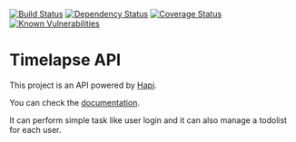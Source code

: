 [![Build Status](https://travis-ci.org/j1348/timelapse-api.svg?branch=master)](https://travis-ci.org/j1348/timelapse-api)
[![Dependency Status](https://david-dm.org/j1348/timelapse-api.svg)](https://david-dm.org/j1348/timelapse-api)
[![Coverage Status](https://coveralls.io/repos/github/j1348/timelapse-api/badge.svg?branch=master)](https://coveralls.io/github/j1348/timelapse-api?branch=master)
[![Known Vulnerabilities](https://snyk.io/test/github/j1348/timelapse-api/badge.svg)](https://snyk.io/test/github/j1348/timelapse-api)

# Timelapse API

This project is an API powered by [Hapi](https://hapijs.com/).

You can check the [documentation](https://timelapse-api.herokuapp.com/documentation).

It can perform simple task like user login and it can also manage a todolist for each user.

